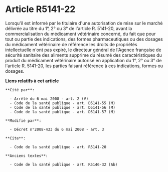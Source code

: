 # Article R5141-22

Lorsqu'il est informé par le titulaire d'une autorisation de mise sur le marché délivrée au titre du 1°, 2° ou 3° de
l'article R. 5141-20, avant la commercialisation du médicament vétérinaire concerné, du fait que pour tout ou partie des
indications, des formes pharmaceutiques ou des dosages du médicament vétérinaire de référence les droits de propriétés
intellectuelle n'ont pas expiré, le directeur général de l'Agence française de sécurité sanitaire des aliments supprime du
résumé des caractéristiques du produit du médicament vétérinaire autorisé en application du 1°, 2° ou 3° de l'article R.
5141-20, les parties faisant référence à ces indications, formes ou dosages.

**Liens relatifs à cet article**

	**Cité par**:

	  - Arrêté du 6 mai 2008 - art. 2 (V)
	  - Code de la santé publique - art. D5141-55 (M)
	  - Code de la santé publique - art. D5141-56 (M)
	  - Code de la santé publique - art. D5141-57 (M)

	**Modifié par**:

	  - Décret n°2008-433 du 6 mai 2008 - art. 3

	**Cite**:

	  - Code de la santé publique - art. R5141-20

	**Anciens textes**:

	  - Code de la santé publique - art. R5146-32 (Ab)

